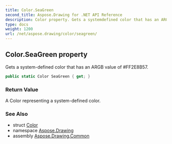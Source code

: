 ```yaml
---
title: Color.SeaGreen
second_title: Aspose.Drawing for .NET API Reference
description: Color property. Gets a systemdefined color that has an ARGB value of FF2E8B57
type: docs
weight: 1200
url: /net/aspose.drawing/color/seagreen/
---
```

## Color.SeaGreen property

Gets a system-defined color that has an ARGB value of #FF2E8B57.

```csharp
public static Color SeaGreen { get; }
```

### Return Value

A Color representing a system-defined color.

### See Also

* struct [Color](../)
* namespace [Aspose.Drawing](../../color/)
* assembly [Aspose.Drawing.Common](../../../)


